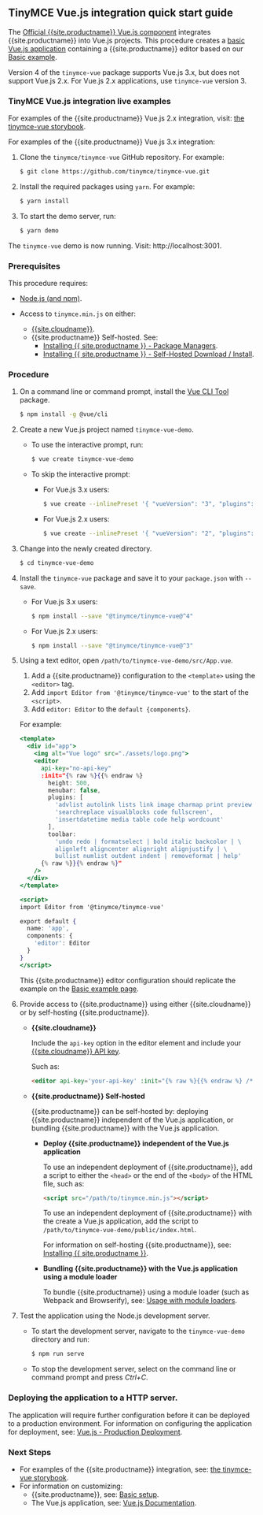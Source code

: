 ## TinyMCE Vue.js integration quick start guide

The [Official {{site.productname}} Vue.js component](https://github.com/tinymce/tinymce-vue) integrates {{site.productname}} into Vue.js projects.
This procedure creates a [basic Vue.js application](https://cli.vuejs.org/guide/creating-a-project.html#vue-create) containing a {{site.productname}} editor based on our [Basic example]({{site.baseurl}}/demo/basic-example/).

Version 4 of the `tinymce-vue` package supports Vue.js 3.x, but does not support Vue.js 2.x. For Vue.js 2.x applications, use `tinymce-vue` version 3.

### TinyMCE Vue.js integration live examples

For examples of the {{site.productname}} Vue.js 2.x integration, visit: [the tinymce-vue storybook](https://tinymce.github.io/tinymce-vue/).

For examples of the {{site.productname}} Vue.js 3.x integration:
1. Clone the `tinymce/tinymce-vue` GitHub repository. For example:

    ```sh
    $ git clone https://github.com/tinymce/tinymce-vue.git
    ```

2. Install the required packages using `yarn`. For example:

    ```sh
    $ yarn install
    ```

3. To start the demo server, run:

    ```sh
    $ yarn demo
    ```

The `tinymce-vue` demo is now running. Visit: http://localhost:3001.

### Prerequisites

This procedure requires:
* [Node.js (and npm)](https://nodejs.org/).
* Access to `tinymce.min.js` on either:

    * [{{site.cloudname}}]({{site.baseurl}}/cloud-deployment-guide/editor-and-features/).
    * {{site.productname}} Self-hosted. See:
        * [Installing {{ site.productname }} - Package Managers]({{site.baseurl}}/general-configuration-guide/advanced-install/#packagemanagerinstalloptions).
        * [Installing {{ site.productname }} - Self-Hosted Download / Install]({{site.baseurl}}/general-configuration-guide/advanced-install/#self-hostedinstall).

### Procedure

1. On a command line or command prompt, install the [Vue CLI Tool](https://cli.vuejs.org/#getting-started) package.

    ```sh
    $ npm install -g @vue/cli
    ```

2. Create a new Vue.js project named `tinymce-vue-demo`.

    * To use the interactive prompt, run:

      ```sh
      $ vue create tinymce-vue-demo
      ```

    * To skip the interactive prompt:

      * For Vue.js 3.x users:

        ```sh
        $ vue create --inlinePreset '{ "vueVersion": "3", "plugins": {} }' tinymce-vue-demo
        ```

      * For Vue.js 2.x users:

        ```sh
        $ vue create --inlinePreset '{ "vueVersion": "2", "plugins": {} }' tinymce-vue-demo
        ```

3. Change into the newly created directory.

    ```sh
    $ cd tinymce-vue-demo
    ```

4. Install the `tinymce-vue` package and save it to your `package.json` with `--save`.

    * For Vue.js 3.x users:

      ```sh
      $ npm install --save "@tinymce/tinymce-vue@^4"
      ```

    * For Vue.js 2.x users:

      ```sh
      $ npm install --save "@tinymce/tinymce-vue@^3"
      ```

5. Using a text editor, open `/path/to/tinymce-vue-demo/src/App.vue`.

    1. Add a {{site.productname}} configuration to the `<template>` using the `<editor>` tag.
    2. Add `import Editor from '@tinymce/tinymce-vue'` to the start of the `<script>`.
    3. Add `editor: Editor` to the `default {components}`.

    For example:

    ```jsx
    <template>
      <div id="app">
        <img alt="Vue logo" src="./assets/logo.png">
        <editor
          api-key="no-api-key"
          :init="{% raw %}{{% endraw %}
            height: 500,
            menubar: false,
            plugins: [
              'advlist autolink lists link image charmap print preview anchor',
              'searchreplace visualblocks code fullscreen',
              'insertdatetime media table code help wordcount'
            ],
            toolbar:
              'undo redo | formatselect | bold italic backcolor | \
              alignleft aligncenter alignright alignjustify | \
              bullist numlist outdent indent | removeformat | help'
          {% raw %}}{% endraw %}"
        />
      </div>
    </template>

    <script>
    import Editor from '@tinymce/tinymce-vue'

    export default {
      name: 'app',
      components: {
        'editor': Editor
      }
    }
    </script>
    ```

    This {{site.productname}} editor configuration should replicate the example on the [Basic example page]({{site.baseurl}}/demo/basic-example/).
6. Provide access to {{site.productname}} using either {{site.cloudname}} or by self-hosting {{site.productname}}.

    * **{{site.cloudname}}**

        Include the `api-key` option in the editor element and include your [{{site.cloudname}} API key]({{site.accountsignup}}).

        Such as:

        ```html
        <editor api-key='your-api-key' :init="{% raw %}{{% endraw %} /* your other settings */ {% raw %}}{% endraw %}" />
        ```

    * **{{site.productname}} Self-hosted**

      {{site.productname}} can be self-hosted by: deploying {{site.productname}} independent of the Vue.js application, or bundling {{site.productname}} with the Vue.js application.

      * **Deploy {{site.productname}} independent of the Vue.js application**

        To use an independent deployment of {{site.productname}}, add a script to either the `<head>` or the end of the `<body>` of the HTML file, such as:

        ```html
        <script src="/path/to/tinymce.min.js"></script>
        ```

        To use an independent deployment of {{site.productname}} with the create a Vue.js application, add the script to `/path/to/tinymce-vue-demo/public/index.html`.

        For information on self-hosting {{site.productname}}, see: [Installing {{ site.productname }}]({{site.baseurl}}/general-configuration-guide/advanced-install/).

      * **Bundling {{site.productname}} with the Vue.js application using a module loader**

          To bundle {{site.productname}} using a module loader (such as Webpack and Browserify), see: [Usage with module loaders]({{site.baseurl}}/advanced/usage-with-module-loaders/).

7. Test the application using the Node.js development server.
    * To start the development server, navigate to the `tinymce-vue-demo` directory and run:

        ```sh
        $ npm run serve
        ```

    * To stop the development server, select on the command line or command prompt and press _Ctrl+C_.

### Deploying the application to a HTTP server.
The application will require further configuration before it can be deployed to a production environment. For information on configuring the application for deployment, see: [Vue.js - Production Deployment](https://vuejs.org/v2/guide/deployment.html).

### Next Steps

* For examples of the {{site.productname}} integration, see: [the tinymce-vue storybook](https://tinymce.github.io/tinymce-vue/).
* For information on customizing:
    * {{site.productname}}, see: [Basic setup]({{site.baseurl}}/general-configuration-guide/basic-setup/).
    * The Vue.js application, see: [Vue.js Documentation](https://vuejs.org/v2/guide/).
